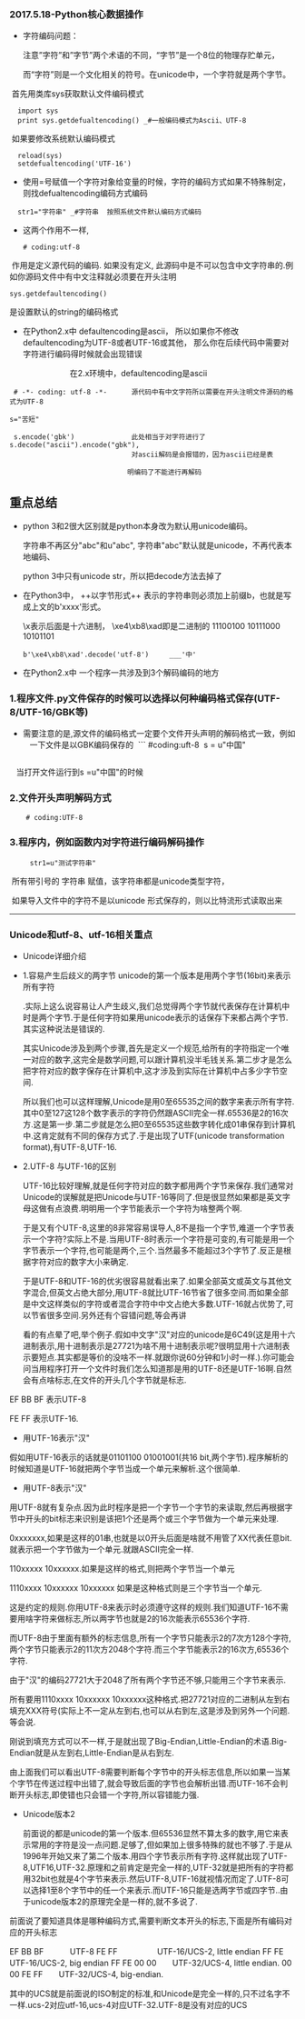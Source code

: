 ###  2017.5.18-Python核心数据操作

* 字符编码问题：

  注意”字符”和”字节”两个术语的不同，“字节”是一个8位的物理存贮单元，
  
  而“字符”则是一个文化相关的符号。在unicode中，一个字符就是两个字节。
  
  首先用类库sys获取默认文件编码模式
```  
  import sys
  print sys.getdefualtencoding() _#一般编码模式为Ascii、UTF-8
```
  如果要修改系统默认编码模式
```
  reload(sys)
  setdefualtencoding('UTF-16')
```  
* 使用=号赋值一个字符对象给变量的时候，字符的编码方式如果不特殊制定，则找defualtencoding编码方式编码
```
  str1="字符串" _#字符串  按照系统文件默认编码方式编码
```

* 这两个作用不一样,
  ```
  # coding:utf-8
  ```
  作用是定义源代码的编码. 如果没有定义, 此源码中是不可以包含中文字符串的.例如你源码文件中有中文注释就必须要在开头注明
 ```
 sys.getdefaultencoding()
 ```
  是设置默认的string的编码格式

* 在Python2.x中 defaultencoding是ascii，
  所以如果你不修改 defaultencoding为UTF-8或者UTF-16或其他，
  那么你在后续代码中需要对字符进行编码得时候就会出现错误
  
                            在2.x环境中，defaultencoding是ascii
  ```
  # -*- coding: utf-8 -*-      源代码中有中文字符所以需要在开头注明文件源码的格式为UTF-8
  
  s="苦短"
  
  s.encode('gbk')              此处相当于对字符进行了 s.decode("ascii").encode("gbk"),
                               对ascii解码是会报错的，因为ascii已经是表                              
                               明编码了不能进行再解码
  ```
 
 
 
## 重点总结
  
* python 3和2很大区别就是python本身改为默认用unicode编码。

    字符串不再区分"abc"和u"abc", 字符串"abc"默认就是unicode，不再代表本地编码、
    
    python 3中只有unicode str，所以把decode方法去掉了
    
    
* 在Python3中， ++以字节形式++ 表示的字符串则必须加上前缀b，也就是写成上文的b'xxxx'形式。
  
    \x表示后面是十六进制， \xe4\xb8\xad即是二进制的 11100100 10111000 10101101
    
     ```
     b'\xe4\xb8\xad'.decode('utf-8')     ___'中'
     ```
* 在Python2.x中 一个程序一共涉及到3个解码编码的地方

  
### 1.程序文件.py文件保存的时候可以选择以何种编码格式保存(UTF-8/UTF-16/GBK等)
* 需要注意的是,源文件的编码格式一定要个文件开头声明的解码格式一致，例如
    一下文件是以GBK编码保存的
  ```
  #coding:uft-8 
  s = u"中国"    
  ```
    当打开文件运行到s =u"中国"的时候
### 2.文件开头声明解码方式
  ```
      # coding:UTF-8
  ```
### 3.程序内，例如函数内对字符进行编码解码操作
  ```
      str1=u"测试字符串"  
  ```
  
  所有带引号的 字符串 赋值，该字符串都是unicode类型字符，
  
  如果导入文件中的字符不是以unicode 形式保存的，则以比特流形式读取出来

---
  
### Unicode和utf-8、utf-16相关重点

* Unicode详细介绍
 

* 1.容易产生后歧义的两字节
     unicode的第一个版本是用两个字节(16bit)来表示所有字符

  .实际上这么说容易让人产生歧义,我们总觉得两个字节就代表保存在计算机中时是两个字节.于是任何字符如果用unicode表示的话保存下来都占两个字节.其实这种说法是错误的.

     其实Unicode涉及到两个步骤,首先是定义一个规范,给所有的字符指定一个唯一对应的数字,这完全是数学问题,可以跟计算机没半毛钱关系.第二步才是怎么把字符对应的数字保存在计算机中,这才涉及到实际在计算机中占多少字节空间.

     所以我们也可以这样理解,Unicode是用0至65535之间的数字来表示所有字符.其中0至127这128个数字表示的字符仍然跟ASCII完全一样.65536是2的16次方.这是第一步.第二步就是怎么把0至65535这些数字转化成01串保存到计算机中.这肯定就有不同的保存方式了.于是出现了UTF(unicode transformation format),有UTF-8,UTF-16.

* 2.UTF-8 与UTF-16的区别

    UTF-16比较好理解,就是任何字符对应的数字都用两个字节来保存.我们通常对Unicode的误解就是把Unicode与UTF-16等同了.但是很显然如果都是英文字母这做有点浪费.明明用一个字节能表示一个字符为啥整两个啊.

   于是又有个UTF-8,这里的8非常容易误导人,8不是指一个字节,难道一个字节表示一个字符?实际上不是.当用UTF-8时表示一个字符是可变的,有可能是用一个字节表示一个字符,也可能是两个,三个.当然最多不能超过3个字节了.反正是根据字符对应的数字大小来确定.

   于是UTF-8和UTF-16的优劣很容易就看出来了.如果全部英文或英文与其他文字混合,但英文占绝大部分,用UTF-8就比UTF-16节省了很多空间.而如果全部是中文这样类似的字符或者混合字符中中文占绝大多数.UTF-16就占优势了,可以节省很多空间.另外还有个容错问题,等会再讲

  看的有点晕了吧,举个例子.假如中文字"汉"对应的unicode是6C49(这是用十六进制表示,用十进制表示是27721为啥不用十进制表示呢?很明显用十六进制表示要短点.其实都是等价的没啥不一样.就跟你说60分钟和1小时一样.).你可能会问当用程序打开一个文件时我们怎么知道那是用的UTF-8还是UTF-16啊.自然会有点啥标志,在文件的开头几个字节就是标志.

EF BB BF 表示UTF-8

FE FF 表示UTF-16.

 

* 用UTF-16表示"汉"

假如用UTF-16表示的话就是01101100   01001001(共16 bit,两个字节).程序解析的时候知道是UTF-16就把两个字节当成一个单元来解析.这个很简单.

* 用UTF-8表示"汉"

用UTF-8就有复杂点.因为此时程序是把一个字节一个字节的来读取,然后再根据字节中开头的bit标志来识别是该把1个还是两个或三个字节做为一个单元来处理.

0xxxxxxx,如果是这样的01串,也就是以0开头后面是啥就不用管了XX代表任意bit.就表示把一个字节做为一个单元.就跟ASCII完全一样.

110xxxxx 10xxxxxx.如果是这样的格式,则把两个字节当一个单元

1110xxxx 10xxxxxx 10xxxxxx 如果是这种格式则是三个字节当一个单元.

这是约定的规则.你用UTF-8来表示时必须遵守这样的规则.我们知道UTF-16不需要用啥字符来做标志,所以两字节也就是2的16次能表示65536个字符.

而UTF-8由于里面有额外的标志信息,所有一个字节只能表示2的7次方128个字符,两个字节只能表示2的11次方2048个字符.而三个字节能表示2的16次方,65536个字符.

由于"汉"的编码27721大于2048了所有两个字节还不够,只能用三个字节来表示.

所有要用1110xxxx 10xxxxxx 10xxxxxx这种格式.把27721对应的二进制从左到右填充XXX符号(实际上不一定从左到右,也可以从右到左,这是涉及到另外一个问题.等会说.

刚说到填充方式可以不一样,于是就出现了Big-Endian,Little-Endian的术语.Big-Endian就是从左到右,Little-Endian是从右到左.

由上面我们可以看出UTF-8需要判断每个字节中的开头标志信息,所以如果一当某个字节在传送过程中出错了,就会导致后面的字节也会解析出错.而UTF-16不会判断开头标志,即使错也只会错一个字符,所以容错能力强.

 

* Unicode版本2

    前面说的都是unicode的第一个版本.但65536显然不算太多的数字,用它来表示常用的字符是没一点问题.足够了,但如果加上很多特殊的就也不够了.于是从1996年开始又来了第二个版本.用四个字节表示所有字符.这样就出现了UTF-8,UTF16,UTF-32.原理和之前肯定是完全一样的,UTF-32就是把所有的字符都用32bit也就是4个字节来表示.然后UTF-8,UTF-16就视情况而定了.UTF-8可以选择1至8个字节中的任一个来表示.而UTF-16只能是选两字节或四字节..由于unicode版本2的原理完全是一样的,就不多说了.

前面说了要知道具体是哪种编码方式,需要判断文本开头的标志,下面是所有编码对应的开头标志

EF BB BF　　　 UTF-8
FE FF　　　　　UTF-16/UCS-2, little endian
FF FE　　　　　UTF-16/UCS-2, big endian
FF FE 00 00　　UTF-32/UCS-4, little endian.
00 00 FE FF　　UTF-32/UCS-4, big-endian.

其中的UCS就是前面说的ISO制定的标准,和Unicode是完全一样的,只不过名字不一样.ucs-2对应utf-16,ucs-4对应UTF-32.UTF-8是没有对应的UCS
